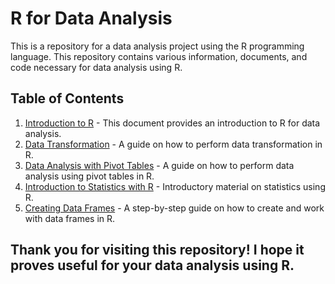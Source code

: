# R for Data Analysis

This is a repository for a data analysis project using the R programming language. This repository contains various information, documents, and code necessary for data analysis using R.

## Table of Contents

1. [Introduction to R](Basic_R_For_Analysis.md) - This document provides an introduction to R for data analysis.
2. [Data Transformation](Changing_data.md) - A guide on how to perform data transformation in R.
3. [Data Analysis with Pivot Tables](DataAnalysisWithPivotTable.md) - A guide on how to perform data analysis using pivot tables in R.
4. [Introduction to Statistics with R](Intro_Stats_WithR.md) - Introductory material on statistics using R.
5. [Creating Data Frames](make_data_frame.md) - A step-by-step guide on how to create and work with data frames in R.

## Thank you for visiting this repository! I hope it proves useful for your data analysis using R.
